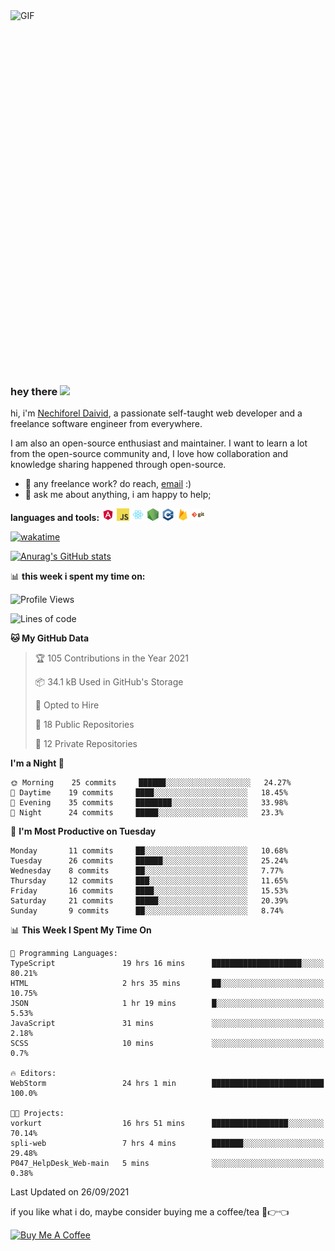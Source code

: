   <img align="right" alt="GIF" src="https://github.com/NsdHSO/profile/blob/main/project-app.gif" width="100%" height="600" />


### hey there <img src="https://media.giphy.com/media/hvRJCLFzcasrR4ia7z/giphy.gif" width="25px">



hi, i'm [Nechiforel Daivid](https://github.com/NsdHSO/NsdHSO/blob/main/README.md), a passionate self-taught web developer and a freelance software engineer from everywhere.

I am also an open-source enthusiast and maintainer. I want to learn a lot from the open-source community and, I love how collaboration and knowledge sharing happened through open-source.

- 💼  any freelance work? do reach, [email](nechiforelsamuel@yahoo.com) :)
- 💬  ask me about anything, i am happy to help;

**languages and tools:**
<code><img height="20" src="https://raw.githubusercontent.com/github/explore/80688e429a7d4ef2fca1e82350fe8e3517d3494d/topics/angular/angular.png"></code>
<code><img height="20" src="https://raw.githubusercontent.com/github/explore/80688e429a7d4ef2fca1e82350fe8e3517d3494d/topics/javascript/javascript.png"></code>
<code><img height="20" src="https://raw.githubusercontent.com/github/explore/80688e429a7d4ef2fca1e82350fe8e3517d3494d/topics/react/react.png"></code>
<code><img height="20" src="https://raw.githubusercontent.com/github/explore/80688e429a7d4ef2fca1e82350fe8e3517d3494d/topics/nodejs/nodejs.png"></code>
<code><img height="20" src="https://raw.githubusercontent.com/github/explore/80688e429a7d4ef2fca1e82350fe8e3517d3494d/topics/cpp/cpp.png"></code>
<code><img height="20" src="https://raw.githubusercontent.com/github/explore/80688e429a7d4ef2fca1e82350fe8e3517d3494d/topics/firebase/firebase.png"></code>
<code><img height="20" src="https://raw.githubusercontent.com/github/explore/80688e429a7d4ef2fca1e82350fe8e3517d3494d/topics/git/git.png"></code>

[![wakatime](https://wakatime.com/badge/github/NsdHSO/vorkurt.svg)](https://wakatime.com/badge/github/NsdHSO/vorkurt)

[![Anurag's GitHub stats](https://github-readme-stats.vercel.app/api?username=NsdHSO&show_icons=true&theme=dracula)](https://github.com/NsdHSO/NsdHSO)


📊 **this week i spent my time on:**
<!--START_SECTION:waka-->
![Profile Views](http://img.shields.io/badge/Profile%20Views-0-blue)

![Lines of code](https://img.shields.io/badge/From%20Hello%20World%20I%27ve%20Written-1.6%20million%20lines%20of%20code-blue)

**🐱 My GitHub Data** 

> 🏆 105 Contributions in the Year 2021
 > 
> 📦 34.1 kB Used in GitHub's Storage 
 > 
> 💼 Opted to Hire
 > 
> 📜 18 Public Repositories 
 > 
> 🔑 12 Private Repositories  
 > 
**I'm a Night 🦉** 

```text
🌞 Morning    25 commits     ██████░░░░░░░░░░░░░░░░░░░   24.27% 
🌆 Daytime    19 commits     ████░░░░░░░░░░░░░░░░░░░░░   18.45% 
🌃 Evening    35 commits     ████████░░░░░░░░░░░░░░░░░   33.98% 
🌙 Night      24 commits     █████░░░░░░░░░░░░░░░░░░░░   23.3%

```
📅 **I'm Most Productive on Tuesday** 

```text
Monday       11 commits     ██░░░░░░░░░░░░░░░░░░░░░░░   10.68% 
Tuesday      26 commits     ██████░░░░░░░░░░░░░░░░░░░   25.24% 
Wednesday    8 commits      ██░░░░░░░░░░░░░░░░░░░░░░░   7.77% 
Thursday     12 commits     ███░░░░░░░░░░░░░░░░░░░░░░   11.65% 
Friday       16 commits     ████░░░░░░░░░░░░░░░░░░░░░   15.53% 
Saturday     21 commits     █████░░░░░░░░░░░░░░░░░░░░   20.39% 
Sunday       9 commits      ██░░░░░░░░░░░░░░░░░░░░░░░   8.74%

```


📊 **This Week I Spent My Time On** 

```text
💬 Programming Languages: 
TypeScript               19 hrs 16 mins      ████████████████████░░░░░   80.21% 
HTML                     2 hrs 35 mins       ██░░░░░░░░░░░░░░░░░░░░░░░   10.75% 
JSON                     1 hr 19 mins        █░░░░░░░░░░░░░░░░░░░░░░░░   5.53% 
JavaScript               31 mins             ░░░░░░░░░░░░░░░░░░░░░░░░░   2.18% 
SCSS                     10 mins             ░░░░░░░░░░░░░░░░░░░░░░░░░   0.7%

🔥 Editors: 
WebStorm                 24 hrs 1 min        █████████████████████████   100.0%

🐱‍💻 Projects: 
vorkurt                  16 hrs 51 mins      █████████████████░░░░░░░░   70.14% 
spli-web                 7 hrs 4 mins        ███████░░░░░░░░░░░░░░░░░░   29.48% 
P047_HelpDesk_Web-main   5 mins              ░░░░░░░░░░░░░░░░░░░░░░░░░   0.38%

```


 Last Updated on 26/09/2021
<!--END_SECTION:waka-->

if you like what i do, maybe consider buying me a coffee/tea 🥺👉👈

<a href="https://www.buymeacoffee.com/HSOD" target="_blank"><img src="https://cdn.buymeacoffee.com/buttons/v2/default-red.png" alt="Buy Me A Coffee" width="150" ></a>



